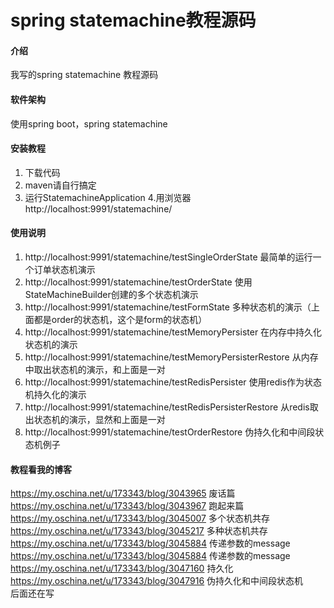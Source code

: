 # spring statemachine教程源码

#### 介绍
我写的spring statemachine 教程源码

#### 软件架构
使用spring boot，spring statemachine


#### 安装教程

1. 下载代码
2. maven请自行搞定
3. 运行StatemachineApplication
4.用浏览器http://localhost:9991/statemachine/

#### 使用说明

1. http://localhost:9991/statemachine/testSingleOrderState 最简单的运行一个订单状态机演示
2. http://localhost:9991/statemachine/testOrderState 使用StateMachineBuilder创建的多个状态机演示
3. http://localhost:9991/statemachine/testFormState 多种状态机的演示（上面都是order的状态机，这个是form的状态机）
4. http://localhost:9991/statemachine/testMemoryPersister 在内存中持久化状态机的演示
5. http://localhost:9991/statemachine/testMemoryPersisterRestore 从内存中取出状态机的演示，和上面是一对
6. http://localhost:9991/statemachine/testRedisPersister 使用redis作为状态机持久化的演示
7. http://localhost:9991/statemachine/testRedisPersisterRestore 从redis取出状态机的演示，显然和上面是一对
8. http://localhost:9991/statemachine/testOrderRestore 伪持久化和中间段状态机例子

#### 教程看我的博客
https://my.oschina.net/u/173343/blog/3043965 废话篇 <br/>
https://my.oschina.net/u/173343/blog/3043967 跑起来篇 <br/>
https://my.oschina.net/u/173343/blog/3045007 多个状态机共存 <br/>
https://my.oschina.net/u/173343/blog/3045217 多种状态机共存<br/>
https://my.oschina.net/u/173343/blog/3045884 传递参数的message<br/>
https://my.oschina.net/u/173343/blog/3045884 传递参数的message<br/>
https://my.oschina.net/u/173343/blog/3047160 持久化<br/>
https://my.oschina.net/u/173343/blog/3047916 伪持久化和中间段状态机<br/>
后面还在写